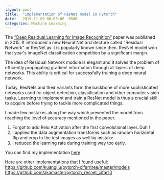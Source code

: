 ```yaml
---
layout: post
title:  "Implementation of ResNet model in Pytorch"
date:   2019-11-09 00:05:06 -0500
categories: Machine Learning 
---
```




The ["Deep Residual Learning for Image Recognition"](https://arxiv.org/pdf/1512.03385.pdf) paper was published in 2015. It introduced a new Neural Net architecture called "Residual Network" or ResNet as it is popularly known since then. ResNet model won that year's ImageNet classification competition by a significant margin.

The idea of Residual Network module is elegant and it solves the problem of efficently propagating gradient information through all layers of deep networks. This ability is critical for successfully training a deep neural network.

Today, ResNets and their variants form the backbone of more sophisticated networks used for object detection, classification and other computer vision tasks. Learning to implement and train a ResNet model is thus a crucial skill to acquire before trying to tackle more complicated things.

I made few mistakes along the way which prevented the model from reaching the level of accuracy mentioned in the paper.
1. Forgot to add Relu Activation after the first convolutional layer..Duh !
2. I applied the data augmentation transforms such as random horizontal flip and crop  to the test images as well by mistake.
3. I reduced the learning rate during training way too early. 

You can find my implementation [here](https://github.com/kkunte/computer_vision/blob/master/ResNet_CIFAR10.ipynb)

Here are other implementations that I found useful:
<https://github.com/kuangliu/pytorch-cifar/tree/master/models> 
<https://github.com/akamaster/pytorch_resnet_cifar10> 
